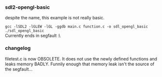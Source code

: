 ### sdl2-opengl-basic

despite the name, this example is not really basic.

`gcc -lSDL2 -lGLEW -lGL -ggdb main.c function.c -o sdl_opengl_basic`  
`./sdl_opengl_basic`  
Currently ends in segfault :\

### changelog

filetest.c is now OBSOLETE. It does not use the newly defined functions and leaks memory BADLY. Funnily enough that memory leak isn't the source of the segfault...
